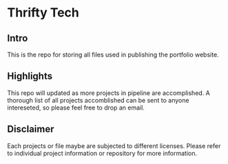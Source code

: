 # Thrifty Tech

## Intro
This is the repo for storing all files used in publishing the portfolio website.

## Highlights
This repo will updated as more projects in pipeline are accomplished.
A thorough list of all projects accomblished can be sent to anyone intereseted, so please feel free to drop an email.

## Disclaimer
Each projects or file maybe are subjected to different licenses.
Please refer to individual project information or repository for more information.
